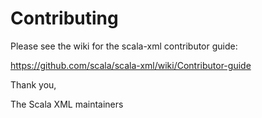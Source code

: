Contributing
============

Please see the wiki for the scala-xml contributor guide:

https://github.com/scala/scala-xml/wiki/Contributor-guide

Thank you,

The Scala XML maintainers
